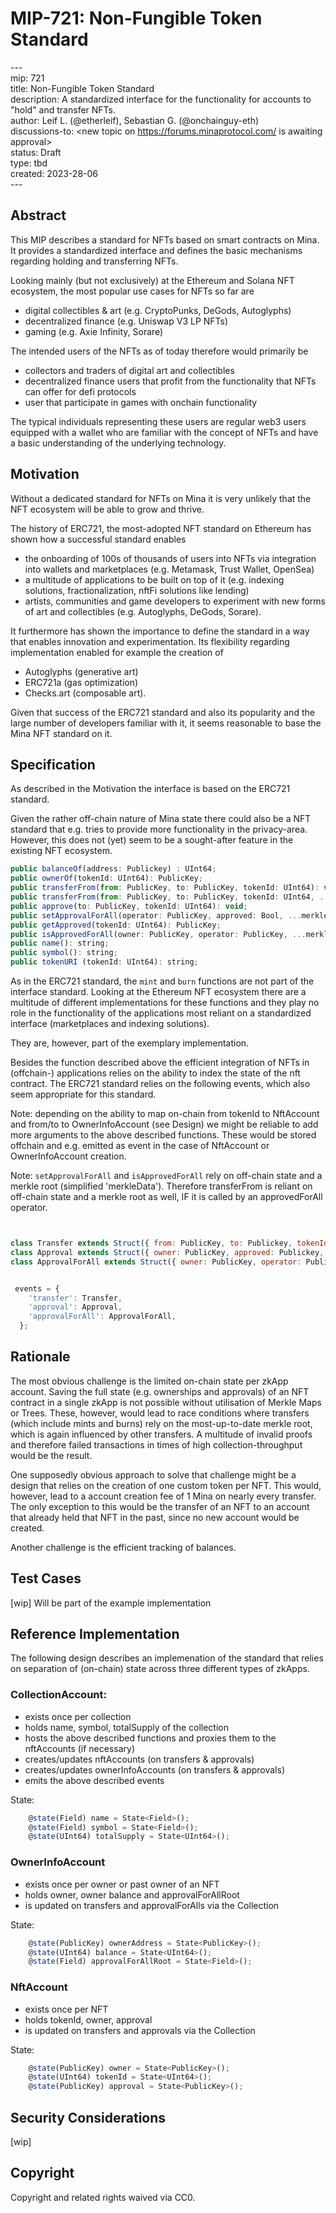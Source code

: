 # MIP-721: Non-Fungible Token Standard 

\---  
mip: 721  
title: Non-Fungible Token Standard  
description: A standardized interface for the functionality for accounts to "hold" and transfer NFTs.   
author: Leif L. (@etherleif), Sebastian G. (@onchainguy-eth)  
discussions-to: <new topic on https://forums.minaprotocol.com/ is awaiting approval>  
status: Draft  
type: tbd  
created: 2023-28-06  
\---   

## Abstract
This MIP describes a standard for NFTs based on smart contracts on Mina. It provides a standardized interface and defines the basic mechanisms regarding holding and transferring NFTs. 

Looking mainly (but not exclusively) at the Ethereum and Solana NFT ecosystem, the most popular use cases for NFTs so far are 
- digital collectibles & art (e.g. CryptoPunks, DeGods, Autoglyphs) 
- decentralized finance (e.g. Uniswap V3 LP NFTs)
- gaming (e.g. Axie Infinity, Sorare)

The intended users of the NFTs as of today therefore would primarily be 
- collectors and traders of digital art and collectibles
- decentralized finance users that profit from the functionality that NFTs can offer for defi protocols 
- user that participate in games with onchain functionality 

The typical individuals representing these users are regular web3 users equipped with a wallet who are familiar with the concept of NFTs and have a basic understanding of the underlying technology. 

## Motivation 
Without a dedicated standard for NFTs on Mina it is very unlikely that the NFT ecosystem will be able to grow and thrive. 

The history of ERC721, the most-adopted NFT standard on Ethereum has shown how a successful standard enables 
- the onboarding of 100s of thousands of users into NFTs via integration into wallets and marketplaces (e.g. Metamask, Trust Wallet, OpenSea)
- a multitude of applications to be built on top of it (e.g. indexing solutions, fractionalization, nftFi solutions like lending)
- artists, communities and game developers to experiment with new forms of art and collectibles (e.g. Autoglyphs, DeGods, Sorare).

It furthermore has shown the importance to define the standard in a way that enables innovation and experimentation. Its flexibility regarding implementation enabled for example the creation of 
- Autoglyphs (generative art) 
- ERC721a (gas optimization) 
- Checks.art (composable art).

Given that success of the ERC721 standard and also its popularity and the large number of developers familiar with it, it seems reasonable to base the Mina NFT standard on it.

## Specification 

As described in the Motivation the interface is based on the ERC721 standard.

Given the rather off-chain nature of Mina state there could also be a NFT standard that e.g. tries to provide more functionality in the privacy-area. However, this does not (yet) seem to be a sought-after feature in the existing NFT ecosystem. 

```javascript
public balanceOf(address: Publickey) : UInt64;
public ownerOf(tokenId: UInt64): PublicKey; 
public transferFrom(from: PublicKey, to: PublicKey, tokenId: UInt64): void;
public transferFrom(from: PublicKey, to: PublicKey, tokenId: UInt64, ...merkleData): void;
public approve(to: PublicKey, tokenId: UInt64): void;
public setApprovalForAll(operator: PublicKey, approved: Bool, ...merkleData): void;
public getApproved(tokenId: UInt64): PublicKey;
public isApprovedForAll(owner: PublicKey, operator: PublicKey, ...merkleData): Bool;
public name(): string;
public symbol(): string;
public tokenURI (tokenId: UInt64): string;
```

As in the ERC721 standard, the `mint` and `burn` functions are not part of the interface standard. Looking at the Ethereum NFT ecosystem there are a multitude of different implementations for these functions and they play no role in the functionality of the applications most reliant on a standardized interface (marketplaces and indexing solutions). 

They are, however, part of the exemplary implementation.

Besides the function described above the efficient integration of NFTs in (offchain-) applications relies on the ability to index the state of the nft contract. The ERC721 standard relies on the following events, which also seem appropriate for this standard. 

Note: depending on the ability to map on-chain from tokenId to NftAccount and from/to to OwnerInfoAccount (see Design) we might be reliable to add more arguments to the above described functions. These would be stored offchain and e.g. emitted as event in the case of NftAccount or OwnerInfoAccount creation.

Note: `setApprovalForAll` and `isApprovedForAll` rely on off-chain state and a merkle root (simplified 'merkleData'). Therefore transferFrom is reliant on off-chain state and a merkle root as well, IF it is called by an approvedForAll operator.

```javascript


class Transfer extends Struct({ from: PublicKey, to: Publickey, tokenId: UInt64 }) {}
class Approval extends Struct({ owner: PublicKey, approved: Publickey, tokenId: UInt64 }) {}
class ApprovalForAll extends Struct({ owner: PublicKey, operator: Publickey, approved: Bool }) {}


 events = {
    'transfer': Transfer,
    'approval': Approval,
    'approvalForAll': ApprovalForAll,
  };
```

## Rationale


The most obvious challenge is the limited on-chain state per zkApp account. Saving the full state (e.g. ownerships and approvals) of an NFT contract in a single zkApp is not possible without utilisation of Merkle Maps or Trees. These, however, would lead to race conditions where transfers (which include mints and burns) rely on the most-up-to-date merkle root, which is again influenced by other transfers. A multitude of invalid proofs and therefore failed transactions in times of high collection-throughput would be the result. 

One supposedly obvious approach to solve that challenge might be a design that relies on the creation of one custom token per NFT. This would, however, lead to a account creation fee of 1 Mina on nearly every transfer. The only exception to this would be the transfer of an NFT to an account that already held that NFT in the past, since no new account would be created. 

Another challenge is the efficient tracking of balances. 

## Test Cases 
[wip] Will be part of the example implementation

## Reference Implementation 

The following design describes an implemenation of the standard that relies on separation of (on-chain) state across three different types of zkApps. 


### CollectionAccount: 
- exists once per collection
- holds name, symbol, totalSupply of the collection 
- hosts the above described functions and proxies them to the nftAccounts (if necessary)
- creates/updates nftAccounts (on transfers & approvals)
- creates/updates ownerInfoAccounts (on transfers & approvals)
- emits the above described events

State:
```javascript
    @state(Field) name = State<Field>();
    @state(Field) symbol = State<Field>();
    @state(UInt64) totalSupply = State<UInt64>();
```

### OwnerInfoAccount
- exists once per owner or past owner of an NFT
- holds owner, owner balance and approvalForAllRoot
- is updated on transfers and approvalForAlls via the Collection

State: 
```javascript
    @state(PublicKey) ownerAddress = State<PublicKey>();
    @state(UInt64) balance = State<UInt64>();
    @state(Field) approvalForAllRoot = State<Field>();
```

### NftAccount
- exists once per NFT
- holds tokenId, owner, approval
- is updated on transfers and approvals via the Collection

State:
```javascript
    @state(PublicKey) owner = State<PublicKey>();
    @state(UInt64) tokenId = State<UInt64>();
    @state(PublicKey) approval = State<PublicKey>();
```

## Security Considerations
[wip] 

## Copyright
Copyright and related rights waived via CC0.





